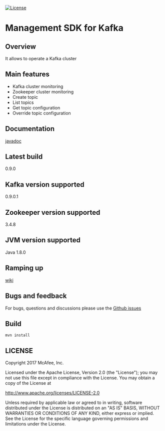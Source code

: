 [![License](https://img.shields.io/badge/License-Apache%202.0-blue.svg)](https://opensource.org/licenses/Apache-2.0)
# Management SDK for Kafka

## Overview
It allows to operate a Kafka cluster

## Main features
* Kafka cluster monitoring
* Zookeeper cluster monitoring
* Create topic
* List topics
* Get topic configuration
* Override topic configuration

## Documentation
[javadoc](http://databus-doc.fastdxl.net/4.0/mgmt-sdk-javadoc/index.html)

## Latest build
0.9.0

## Kafka version supported
0.9.0.1

## Zookeeper version supported
3.4.8

## JVM version supported
Java 1.8.0

## Ramping up
[wiki](https://github-lvs.corpzone.internalzone.com/detect/dxlstream-management-sdk/wiki)

## Bugs and feedback

For bugs, questions and discussions please use the [Github issues](https://github-lvs.corpzone.internalzone.com/detect/dxlstream-management-sdk/issues)

## Build
```
mvn install
```
## LICENSE
Copyright 2017 McAfee, Inc.

Licensed under the Apache License, Version 2.0 (the "License"); you may not use this file except in compliance with the License. You may obtain a copy of the License at

http://www.apache.org/licenses/LICENSE-2.0

Unless required by applicable law or agreed to in writing, software distributed under the License is distributed on an "AS IS" BASIS, WITHOUT WARRANTIES OR CONDITIONS OF ANY KIND, either express or implied. See the License for the specific language governing permissions and limitations under the License.
